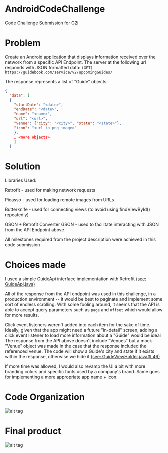 # AndroidCodeChallenge
Code Challenge Submission for G2i

# Problem
Create an Android application that displays information received over the network from a specific API Endpoint.
The server at the following url responds with JSON formatted data:
```(GET) https://guidebook.com/service/v2/upcomingGuides/```

The response represents a list of “Guide” objects:

```json
{
  "data": [
  {
    "startDate": "<date>",
    "endDate": "<date>",
    "name": "<name>",
    "url": "<url>",
    "venue": {"city": "<city>", "state": "<state>"},
    "icon": "<url to png image>"
    },
    … <more objects>
    ]
  }
  ```

# Solution
Libraries Used:

Retrofit - used for making network requests

Picasso - used for loading remote images from URLs

Butterknife - used for connecting views (to avoid using findViewById() repeatedly)

GSON + Retrofit Converter GSON - used to facilitate interacting with JSON from the API Endpoint above

All milestones required from the project description were achieved in this code submission

# Choices made
I used a simple GuideApi interface implementation with Retrofit [(see: GuideApi.java)](https://github.com/ejimenez93/AndroidCodeChallenge/blob/master/app/src/main/java/co/g2i/androidcodechallenge/api/GuideApi.java)

All of the response from the API endpoint was used in this challenge, in a production environment -- it would be best to paginate and implement some sort of endless scrolling. With some fooling around, it seems that the API is able to accept query parameters such as ``page`` and ``offset`` which would allow for more results.

Click event listeners weren't added into each item for the sake of time. Ideally, given that the app might need a future "in-detail" screen, adding a click event listener to load more information about a "Guide" would be ideal
The response from the API above doesn't include "Venues" but a mock "Venue" object was made in the case that the response included the referenced venue. The code will show a Guide's city and state if it exists within the response, otherwise we hide it [(see: GuideViewHolder.java#L46)](https://github.com/ejimenez93/AndroidCodeChallenge/blob/master/app/src/main/java/co/g2i/androidcodechallenge/adapters/GuideViewHolder.java)

If more time was allowed, I would also revamp the UI a bit with more branding colors and specific fonts used by a company's brand. Same goes for implementing a more appropriate app name + icon.

# Code Organization
![alt tag](http://edisonjimenez.com/images/Screen%20Shot%202017-07-05%20at%206.32.29%20PM.png)

# Final product
![alt tag](http://edisonjimenez.com/images/Screenshot%20(Jul%205,%202017%206_31_52%20PM).png)
